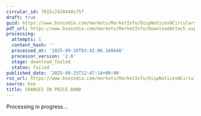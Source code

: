 ```yaml
---
circular_id: 7015c2428440c75f
draft: true
guid: https://www.bseindia.com/markets/MarketInfo/DispNoticesNCirculars.aspx?Noticeid={543DD0FD-9318-404E-985E-3A76B7E03F13}&noticeno=20250925-38&dt=09/25/2025&icount=38&totcount=65&flag=0
pdf_url: https://www.bseindia.com/markets/MarketInfo/DownloadAttach.aspx?id=20250925-38&attachedId=
processing:
  attempts: 1
  content_hash: ''
  processed_at: '2025-09-26T03:42:06.168648'
  processor_version: '2.0'
  stage: download_failed
  status: failed
published_date: '2025-09-25T12:47:14+00:00'
rss_url: https://www.bseindia.com/markets/MarketInfo/DispNoticesNCirculars.aspx?Noticeid={543DD0FD-9318-404E-985E-3A76B7E03F13}&noticeno=20250925-38&dt=09/25/2025&icount=38&totcount=65&flag=0
source: bse
title: CHANGES IN PRICE BAND
---
```


Processing in progress...